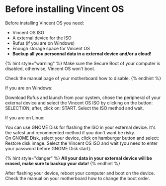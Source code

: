 # Before installing Vincent OS

Before installing Vincent OS you need:

* Vincent OS ISO
* A external device for the ISO
* Rufus (if you are on Windows)
* Enough storage space for Vincent OS
* **Backup all you personnal data in a external device and/or a cloud!**

{% hint style="warning" %}
Make sure the Secure Boot of your computer is disabled, otherwise, Vincent OS won't boot.

Check the manual page of your motherboard how to disable.
{% endhint %}

If you are on Windows:

Download Rufus and launch from your system, chose the peripheral of your external device and select the Vincent OS ISO by clicking on the button: SELECTION, after, click on: START. Select the ISO method and wait.



If you are on Linux:

You can use GNOME Disk for flashing the ISO in your external device. It's the safest and recommented method if you don't want be risky.\
On GNOME Disk, select your device, click on hamburger button and select: Restore disk image. Select the Vincent OS ISO and wait (you need to enter your password before GNOME Disk start).

{% hint style="danger" %}
**All your data in your external device will be erased, make sure to backup your data!**
{% endhint %}

After flashing your device, reboot your computer and boot on the device. Check the manual on your motherboard how to change the boot order.
